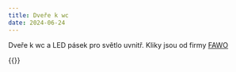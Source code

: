 ```yaml
---
title: Dveře k wc
date: 2024-06-24
---
```

Dveře k wc a LED pásek pro světlo uvnitř. Kliky jsou od firmy [FAWO](https://www.svetkaravanu.cz/zamek-k-zachodove-kabince_z5164/)

{{<gallery>}}


